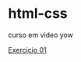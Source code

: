 # html-css
 curso em video yow

<a href="https://kennedykauan.github.io/html-css/exercicios/ex001">Exercicio 01</a>